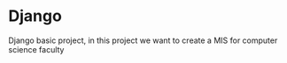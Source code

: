 # Django
Django basic project, in this project we want to create a MIS for computer science faculty
